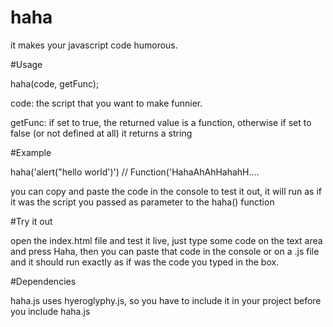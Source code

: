 haha
====

it makes your javascript code humorous.

#Usage

haha(code, getFunc);

code: the script that you want to make funnier.

getFunc: if set to true, the returned value is a function, otherwise if set to false (or not defined at all) it returns a string

#Example

haha('alert("hello world')') // Function('HahaAhAhHahahH....

you can copy and paste the code in the console to test it out, it will run as if it was the script you passed as parameter to the haha() function

#Try it out

open the index.html file and test it live, just type some code on the text area and press Haha, then you can paste that code in the console or on a .js file and it should run exactly as if was the code you typed in the box.

#Dependencies

haha.js uses hyeroglyphy.js, so you have to include it in your project before you include haha.js
